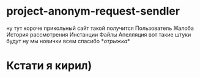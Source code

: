 # project-anonym-request-sendler
ну тут короче прикольный сайт такой получится
Пользователь
Жалоба
История рассмотрения
Инстанции
Файлы
Апелляция
вот такие штуки будут ну мы новички
всем спасибо
\**отрыжка*\*
# Кстати я кирил)
